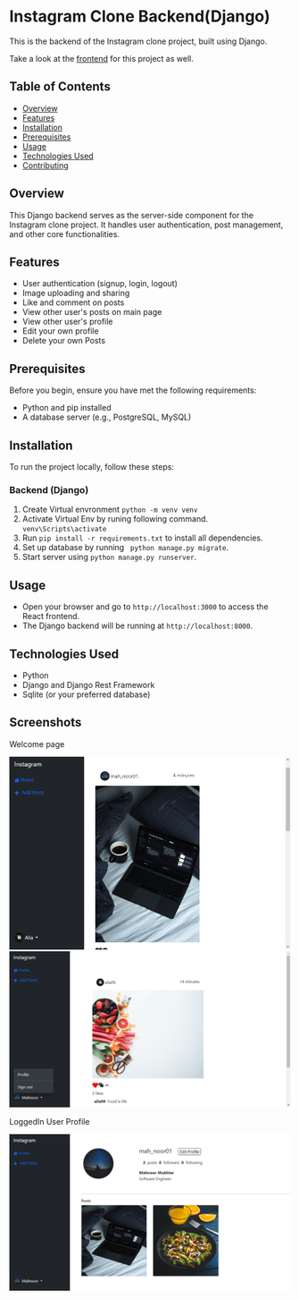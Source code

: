 # Instagram Clone Backend(Django)

This is the backend of the Instagram clone project, built using Django.

Take a look at the [frontend](https://github.com/MahnoorMukhtar/instagram_clone_frontend-react-.git) for this project as well.

## Table of Contents

- [Overview](#overview)
- [Features](#features)
- [Installation](#installation)
- [Prerequisites](#prerequisites)
- [Usage](#usage)
- [Technologies Used](#technologies-used)
- [Contributing](#contributing)

## Overview

This Django backend serves as the server-side component for the Instagram clone project. It handles user authentication, post management, and other core functionalities.

## Features

- User authentication (signup, login, logout)
- Image uploading and sharing
- Like and comment on posts
- View other user's posts on main page
- View other user's profile
- Edit your own profile
- Delete your own Posts

## Prerequisites

Before you begin, ensure you have met the following requirements:

- Python and pip installed
- A database server (e.g., PostgreSQL, MySQL)

## Installation

To run the project locally, follow these steps:

### Backend (Django)
1. Create Virtual envronment 
    `python -m venv venv`
2. Activate Virtual Env by runing following command.
    `venv\Scripts\activate`
3. Run `pip install -r requirements.txt` to install all dependencies.
4. Set up database by running ` python manage.py migrate`.
5. Start server using `python manage.py runserver`.


## Usage 
- Open your browser and go to `http://localhost:3000` to access the React frontend.
- The Django backend will be running at `http://localhost:8000`.

## Technologies Used

- Python 
- Django and Django Rest Framework
- Sqlite (or your preferred database)

## Screenshots
Welcome page

![screen1](./screenshots/ss-welcome.png)
![screen2](./screenshots/ss-welcome2.png)

LoggedIn User Profile

![screen3](./screenshots/ss-profile-page.png)


